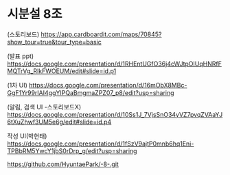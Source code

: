 # 시분설 8조

(스토리보드) https://app.cardboardit.com/maps/70845?show_tour=true&tour_type=basic

(발표 ppt) https://docs.google.com/presentation/d/1RHEntUGfO36j4cWJtpOIUqHNRfFMQTrVg_RlkFWOEUM/edit#slide=id.p1

(1차 UI) https://docs.google.com/presentation/d/16mObX8MBc-GgF1Yr99rIAI4ggYIPQaBmgmaZPZ07_p8/edit?usp=sharing

(알림, 검색 UI -스토리보드X) https://docs.google.com/presentation/d/10Ss1J_7VjsSnO34yVZ7pvqZVAaYJ6tXuZhwf3UM5e6g/edit#slide=id.p4

작성 UI(박현태) https://docs.google.com/presentation/d/1fSzV9ajtP0mnb6hq1Eni-TPBbRM5YwcY1jbS0rDrp_g/edit?usp=sharing

https://github.com/HyuntaePark/-8-.git
